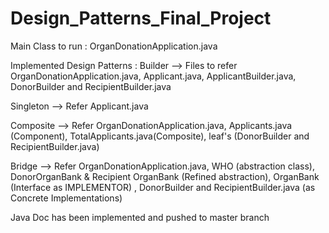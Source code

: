 # Design_Patterns_Final_Project

Main Class to run : OrganDonationApplication.java

Implemented Design Patterns :
Builder --> Files to refer OrganDonationApplication.java, Applicant.java, ApplicantBuilder.java, DonorBuilder and RecipientBuilder.java

Singleton --> Refer Applicant.java

Composite --> Refer OrganDonationApplication.java, Applicants.java (Component), TotalApplicants.java(Composite), leaf's (DonorBuilder and RecipientBuilder.java)

Bridge --> Refer OrganDonationApplication.java, WHO (abstraction class), DonorOrganBank & Recipient OrganBank (Refined abstraction), OrganBank (Interface as IMPLEMENTOR)
           , DonorBuilder and RecipientBuilder.java (as Concrete Implementations)

Java Doc has been implemented and pushed to master branch
